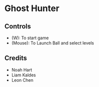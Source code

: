 # Ghost Hunter

## Controls

- (W): To start game
- (Mouse): To Launch Ball and select levels

## Credits

- Noah Hart
- Liam Kaldes
- Leon Chen
